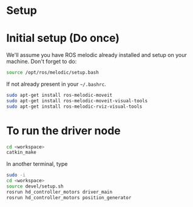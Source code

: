 # Setup 
# Initial setup (Do once)

We'll assume you have ROS melodic already installed and setup on your machine. Don't forget to do:
```bash
source /opt/ros/melodic/setup.bash
```
If not already present in your `~/.bashrc`.

```bash 
sudo apt-get install ros-melodic-moveit
sudo apt-get install ros-melodic-moveit-visual-tools
sudo apt-get install ros-melodic-rviz-visual-tools
```

# To run the driver node

```bash
cd <workspace>
catkin_make
```

In another terminal, type
```bash
sudo -i
cd <workspace>
source devel/setup.sh
rosrun hd_controller_motors driver_main
rosrun hd_controller_motors position_generator
```
